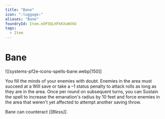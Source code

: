 ```yaml
---
title: "Bane"
icon: ":luggage:"
aliases: "Bane"
foundryId: Item.eOP3QLHFkKXuWVXU
tags:
  - Item
---
```


# Bane
![[systems-pf2e-icons-spells-bane.webp|150]]

You fill the minds of your enemies with doubt. Enemies in the area must succeed at a Will save or take a –1 status penalty to attack rolls as long as they are in the area. Once per round on subsequent turns, you can Sustain the spell to increase the emanation's radius by 10 feet and force enemies in the area that weren't yet affected to attempt another saving throw.

Bane can counteract _[[Bless]]_.


